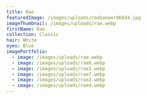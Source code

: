 ```yaml
---
title: Rae
featuredImage: /images/uploads/raebaneer96834.jpg
imageThumbnail: /images/uploads/rae.webp
firstName: Rae
collection: Classic
hair: White
eyes: Blue
imagePortfolio:
  - image: /images/uploads/rae.webp
  - image: /images/uploads/rae6.webp
  - image: /images/uploads/rae3.webp
  - image: /images/uploads/rae7.webp
  - image: /images/uploads/rae2.webp
  - image: /images/uploads/rae4.webp
---
```



